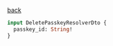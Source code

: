 [back](../../tableOfContent.md)


```graphql
input DeletePasskeyResolverDto {
  passkey_id: String!
}
```
